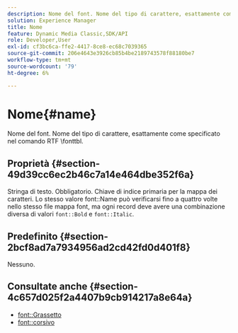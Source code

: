 ```yaml
---
description: Nome del font. Nome del tipo di carattere, esattamente come specificato nel comando RTF \fonttbl.
solution: Experience Manager
title: Nome
feature: Dynamic Media Classic,SDK/API
role: Developer,User
exl-id: cf3bc6ca-ffe2-4417-8ce8-ec68c7039365
source-git-commit: 206e4643e3926cb85b4be2189743578f88180be7
workflow-type: tm+mt
source-wordcount: '79'
ht-degree: 6%

---
```


# Nome{#name}

Nome del font. Nome del tipo di carattere, esattamente come specificato nel comando RTF \fonttbl.

## Proprietà {#section-49d39cc6ec2b46c7a14e464dbe352f6a}

Stringa di testo. Obbligatorio. Chiave di indice primaria per la mappa dei caratteri. Lo stesso valore font::Name può verificarsi fino a quattro volte nello stesso file mappa font, ma ogni record deve avere una combinazione diversa di valori `font::Bold` e `font::Italic`.

## Predefinito {#section-2bcf8ad7a7934956ad2cd42fd0d401f8}

Nessuno.

## Consultate anche {#section-4c657d025f2a4407b9cb914217a8e64a}

* [font::Grassetto](r-bold-font.md#reference_F7B017EF67574A29ABFC3954AB64159C)
* [font::corsivo](r-italic-font.md#reference_DC04A532B34A41AF81B0B9644ACFAAD6)
